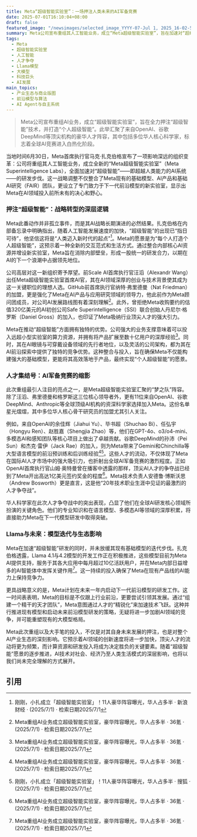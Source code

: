 ```yaml
---
title: Meta“超级智能实验室”：一场押注人类未来的AI军备竞赛
date: 2025-07-01T16:10:04+08:00
draft: false
featured_image: "/newsimages/selected_image_YYYY-07-Jul 1, 2025_16-02-59-666.jpg"
summary: Meta公司宣布重组其人工智能业务，成立“Meta超级智能实验室”，旨在加速对“超级智能”技术的研发，并致力于打造“个人超级智能”。新实验室由前Scale AI首席执行官汪滔和GitHub前首席执行官弗里德曼共同领导，并吸引了来自OpenAI、谷歌DeepMind等顶尖AI机构的11位科学家，其中包括多名华人骨干，体现了其在激烈人才争夺战中的强大吸引力。此举不仅标志着Meta在AI领域的大规模投入与战略转型，也将对全球AI竞赛格局产生深远影响。
tags: 
  - Meta
  - 超级智能实验室
  - 人工智能
  - 人才争夺
  - Llama模型
  - 大模型
  - 科技巨头
  - AI发展
main_topics: 
  - 产业生态与商业版图
  - 前沿模型与算法
  - AI Agent与自主系统
---
```


> Meta公司宣布重组AI业务，成立“超级智能实验室”，旨在全力押注“超级智能”技术，并打造“个人超级智能”。此举汇聚了来自OpenAI、谷歌DeepMind等顶尖机构的豪华人才阵容，其中包括多位华人核心科学家，标志着全球AI竞赛进入白热化阶段。

当地时间6月30日，Meta首席执行官马克·扎克伯格宣布了一项影响深远的组织变革：公司将重组其人工智能业务，成立全新的“Meta超级智能实验室”（Meta Superintelligence Labs），全面加速对“超级智能”——即超越人类能力的AI系统——的研发步伐。这一战略调整不仅整合了Meta现有的基础模型、AI产品和基础AI研究（FAIR）团队，更设立了专门致力于下一代前沿模型的新实验室，显示出Meta在AI领域投入前所未有的决心和野心。

### 押注“超级智能”：战略转型的深层逻辑

Meta此番动作并非孤立事件，而是其AI战略长期演进的必然结果。扎克伯格在内部备忘录中明确指出，随着人工智能发展速度的加快，“超级智能”的出现已“指日可待”，他坚信这将是“人类迈入新时代的起点”[^2]。Meta的愿景是为“每个人打造个人超级智能”，这预示着一种全新的交互范式和生活方式。通过整合内部核心AI资源并增设新实验室，Meta旨在消除内部壁垒，形成一股统一的研发合力，以期在AI的下一个浪潮中占据领先地位。

公司高层对这一新组织寄予厚望。前Scale AI首席执行官汪滔（Alexandr Wang）出任Meta超级智能实验室首席AI官，其在AI领域深厚的创业与技术背景使其成为这一关键职位的理想人选。GitHub前首席执行官纳特·弗里德曼（Nat Friedman）的加盟，更是强化了Meta在AI产品与应用研究领域的领导力，他此前作为Meta顾问团成员，对公司AI发展路线图有着深刻理解[^1]。此外，曾拒绝Meta收购要约的估值320亿美元的AI初创公司Safe Superintelligence（SSI）联合创始人丹尼尔·格罗斯（Daniel Gross）的加入，也印证了Meta吸纳行业顶尖人才的强大引力。

Meta在推动“超级智能”方面拥有独特的优势。公司强大的业务支撑意味着可以投入远超小型实验室的算力资源，并拥有将产品扩展至数十亿用户的深厚经验[^1]。同时，其在AI眼镜与可穿戴设备领域的先行者地位，以及灵活的公司架构，都为其在AI前沿探索中提供了独特的竞争优势。这种整合与投入，旨在确保Meta不仅能构建强大的基础模型，更能将其高效落地于产品，最终实现“个人超级智能”的愿景。

### 人才集结号：AI军备竞赛的缩影

此次重组最引人注目的亮点之一，是Meta超级智能实验室汇聚的“梦之队”阵容。除了汪滔、弗里德曼和格罗斯这三位核心领导者外，更有11位来自OpenAI、谷歌DeepMind、Anthropic等全球顶级AI机构的资深科学家选择加入Meta。这份名单星光熠熠，其中多位华人核心骨干研究员的加盟尤其引人关注。

例如，来自OpenAI的余佳辉（Jiahui Yu）、毕书超（Shuchao Bi）、任弘宇（Hongyu Ren）、赵胜嘉（Shengjia Zhao）等，他们在GPT-4o、o3/o4-mini、多模态AI和感知团队等核心项目上做出了卓越贡献。谷歌DeepMind的孙沛（Pei Sun）和杰克·雷伊（Jack Rae）的加入，则为Meta带来了Gemini和Chinchilla等大型语言模型的前沿预训练和后训练经验[^1][^3]。这些人才的流动，不仅体现了Meta在国际AI人才市场中的强大吸引力，也折射出全球AI军备竞赛的激烈程度。正如OpenAI首席执行官山姆·奥特曼曾在播客中透露的那样，顶尖AI人才的争夺战已经到了Meta开出高达1亿美元签约奖金的程度[^1]。Meta技术负责人安德鲁·博斯沃思（Andrew Bosworth）更是直言，这是他“20年技术职业生涯中见证的最激烈的人才争夺战”。

华人科学家在此次人才争夺战中的突出表现，凸显了他们在全球AI研发核心领域所扮演的关键角色。他们的专业知识和在语言模型、多模态AI等领域的深厚积累，将直接助力Meta在下一代模型研发中取得突破。

### Llama与未来：模型迭代与生态影响

Meta在加速“超级智能”研发的同时，并未放缓其现有基础模型的迭代步伐。扎克伯格透露，Llama 4.1与4.2模型的开发工作正在积极推进，这些模型目前为Meta AI提供支持，服务于其各大应用中每月超过10亿活跃用户，并在Meta内部日益增多的AI智能体中发挥关键作用[^1]。这一持续的投入确保了Meta在现有产品线的AI能力上保持竞争力。

更具战略意义的是，Meta计划在未来一年内启动下一代前沿模型的研发工作。这一时间表表明，Meta的目标是不仅跟上行业前沿，更要尝试引领其发展。通过“组建一个精干的天才团队”，Meta意图通过人才的“精锐化”来加速技术飞跃。这种并行推进现有模型和启动未来前沿模型研发的策略，无疑将进一步加剧AI领域的竞争，并可能重塑现有的大模型格局。

Meta此次重组以及大手笔的投入，不仅是对其自身未来发展的押注，也是对整个AI产业生态的深刻影响。它预示着AI领域的创新速度将进一步加快，顶尖人才的流动将更为频繁，而计算资源和研发投入将成为决定胜负的关键要素。随着“超级智能”愿景的逐步推进，AI技术对社会、经济乃至人类生活模式的深层影响，也将以我们尚未完全理解的方式展开。

## 引用
[^1]: Meta重组AI业务成立超级智能实验室，豪华阵容曝光，华人占多半 · 36氪 · (2025/7/1) · 检索日期2025/7/1
[^2]: 刚刚，小扎成立「超级智能实验室」！11人豪华阵容曝光，华人占多半 · 新浪财经 · (2025/7/1) · 检索日期2025/7/1
[^3]: 刚刚，小扎成立「超级智能实验室」！11人豪华阵容曝光，华人占多半 · 搜狐 · (2025/7/1) · 检索日期2025/7/1
[^4]: 小扎刚刚官宣超级智能AI 梦之队，华人占大半| 附11 人核心名单 - 爱范儿 · 爱范儿 · (2025/7/1) · 检索日期2025/7/1
[^5]: 本文来自“腾讯科技” · 腾讯科技 · 作者：无忌 (2025/7/1) · 检索日期2025/7/1
